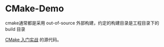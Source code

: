 CMake-Demo
=====

cmake通常都是采用 out-of-source 外部构建，约定的构建目录是工程目录下的 build 目录

[CMake 入门实战](https://hahack.com/codes/cmake) 的源代码。